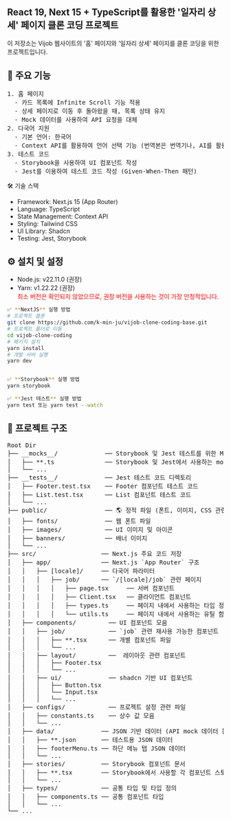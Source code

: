 ## React 19, Next 15 + TypeScript를 활용한 '일자리 상세' 페이지 클론 코딩 프로젝트

이 저장소는 Vijob 웹사이트의 '홈' 페이지와 '일자리 상세' 페이지를 클론 코딩을 위한 프로젝트입니다.

## 📌 주요 기능

<pre>
1. 홈 페이지
  - 카드 목록에 Infinite Scroll 기능 적용
  - 상세 페이지로 이동 후 돌아왔을 때, 목록 상태 유지
  - Mock 데이터를 사용하여 API 요청을 대체
2. 다국어 지원
  - 기본 언어: 한국어
  - Context API를 활용하여 언어 선택 기능 (번역본은 번역기나, AI를 활용하여 데이터를 만들어 사용)
3. 테스트 코드
  - Storybook을 사용하여 UI 컴포넌트 작성
  - Jest를 이용하여 테스트 코드 작성 (Given-When-Then 패턴)
</pre>


🛠️ 기술 스택

- Framework: Next.js 15 (App Router)
- Language: TypeScript
- State Management: Context API
- Styling: Tailwind CSS
- UI Library: Shadcn
- Testing: Jest, Storybook

## ⚙️ 설치 및 설정

- Node.js: v22.11.0 (권장)
- Yarn: v1.22.22 (권장)  
  <span style="color: red; font-size: 0.875rem">최소 버전은 확인되지 않았으므로, 권장 버전을 사용하는 것이 가장 안정적입니다.</span>

```bash
✅ **NextJS** 실행 방법  
# 프로젝트 클론
git clone https://github.com/k-min-ju/vijob-clone-coding-base.git
# 프로젝트 폴더로 이동
cd vijob-clone-coding
# 패키지 설치
yarn install
# 개발 서버 실행
yarn dev


✅ **Storybook** 실행 방법 
yarn storybook
  
✅ **Jest 테스트** 실행 방법
yarn test 또는 yarn test --watch  
```

## 📂 프로젝트 구조

<pre>
Root Dir
├── __mocks__/             ── Storybook 및 Jest 테스트를 위한 Mock Data 디렉토리
│   ├── **.ts              ── Storybook 및 Jest에서 사용하는 mock data
│   └── ...
├── __tests__/             ── Jest 테스트 코드 디렉토리
│   ├── Footer.test.tsx    ── Footer 컴포넌트 테스트 코드
│   ├── List.test.tsx      ── List 컴포넌트 테스트 코드
│   └── ...
├── public/                ── 🌎 정적 파일 (폰트, 이미지, CSS 관련 파일)
│   ├── fonts/             ── 웹 폰트 파일
│   ├── images/            ── UI 이미지 및 아이콘
│   ├── banners/           ── 배너 이미지
│   └── ...
├── src/                  ── Next.js 주요 코드 저장
│   ├── app/              ── Next.js `App Router` 구조
│   │   ├── [locale]/     ── 다국어 파라미터
│   │   │   ├── job/      ── `/[locale]/job` 관련 페이지
│   │   │   │   ├── page.tsx     ── 서버 컴포넌트
│   │   │   │   ├── Client.tsx   ── 클라이언트 컴포넌트
│   │   │   │   ├── types.ts     ── 페이지 내에서 사용하는 타입 정의
│   │   │   │   └── utils.ts     ── 페이지 내에서 사용하는 유틸 함수
│   ├── components/         ── UI 컴포넌트 모음
│   │   ├── job/            ── `job` 관련 재사용 가능한 컴포넌트
│   │   │   ├── **.tsx      ── 개별 컴포넌트 파일
│   │   │   └── ...
│   │   ├── layout/         ──  레이아웃 관련 컴포넌트
│   │   │   ├── Footer.tsx  
│   │   │   └── ...
│   │   ├── ui/             ── shadcn 기반 UI 컴포넌트
│   │   │   ├── Button.tsx
│   │   │   └── Input.tsx
│   │   │   └── ...
│   ├── configs/            ── 프로젝트 설정 관련 파일
│   │   ├── constants.ts    ── 상수 값 모음
│   │   └── ...
│   ├── data/             ── JSON 기반 데이터 (API mock 데이터 등)
│   │   ├── **.json       ── 테스트용 JSON 데이터
│   │   ├── footerMenu.ts ── 하단 메뉴 탭 JSON 데이터
│   │   └── ...
│   ├── stories/          ── Storybook 컴포넌트 문서
│   │   ├── **.tsx        ── Storybook에서 사용할 각 컴포넌트 스토리
│   │   └── ...
│   ├── types/            ── 공통 타입 및 타입 정의
│   │   ├── components.ts ── 공통 컴포넌트 타입
│   │   └── ...
└── ...
</pre>